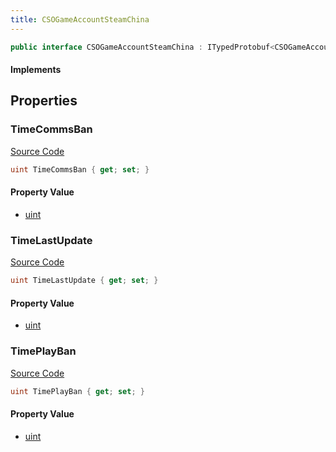 ```yaml
---
title: CSOGameAccountSteamChina
---
```


```csharp
public interface CSOGameAccountSteamChina : ITypedProtobuf<CSOGameAccountSteamChina>, INativeHandle
```

#### Implements

## Properties

### TimeCommsBan

[Source Code](https://github.com/swiftly-solution/swiftlys2/blob/beta/managed/src/SwiftlyS2.Generated/Protobufs/Interfaces/CSOGameAccountSteamChina.cs#L16)

```csharp
uint TimeCommsBan { get; set; }
```

#### Property Value

- [uint](https://learn.microsoft.com/dotnet/api/system.uint32)

### TimeLastUpdate

[Source Code](https://github.com/swiftly-solution/swiftlys2/blob/beta/managed/src/SwiftlyS2.Generated/Protobufs/Interfaces/CSOGameAccountSteamChina.cs#L13)

```csharp
uint TimeLastUpdate { get; set; }
```

#### Property Value

- [uint](https://learn.microsoft.com/dotnet/api/system.uint32)

### TimePlayBan

[Source Code](https://github.com/swiftly-solution/swiftlys2/blob/beta/managed/src/SwiftlyS2.Generated/Protobufs/Interfaces/CSOGameAccountSteamChina.cs#L19)

```csharp
uint TimePlayBan { get; set; }
```

#### Property Value

- [uint](https://learn.microsoft.com/dotnet/api/system.uint32)

